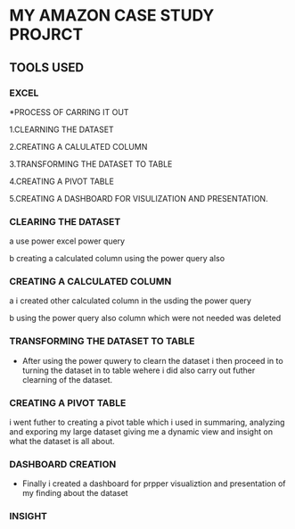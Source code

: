 # MY AMAZON CASE STUDY PROJRCT

## TOOLS USED
### EXCEL

*PROCESS OF CARRING IT OUT

1.CLEARNING THE DATASET

2.CREATING A CALULATED COLUMN

3.TRANSFORMING THE DATASET TO TABLE

4.CREATING A PIVOT TABLE

 5.CREATING A DASHBOARD FOR VISULIZATION AND PRESENTATION.    

 ### CLEARING THE DATASET

 a use power excel power  query

 b creating a calculated column using the power query also

 ### CREATING A CALCULATED COLUMN

 a i created other calculated column in the usding the power query

 b using the power query  also column which were not needed was deleted

 ### TRANSFORMING THE DATASET TO TABLE

 * After using the power quwery to clearn the dataset i then proceed in to turning the dataset in to table 
 wehere i did also carry out futher clearning of the dataset.

 ### CREATING A PIVOT TABLE
 
 i went futher to creating a pivot table which i used in summaring, analyzing and exporing my large 
 dataset giving me a dynamic view and insight on what the dataset is all about.

 ### DASHBOARD CREATION

 * Finally i created a dashboard for prpper visualiztion and presentation of my finding 
 about the dataset

### INSIGHT 
 

 

 
